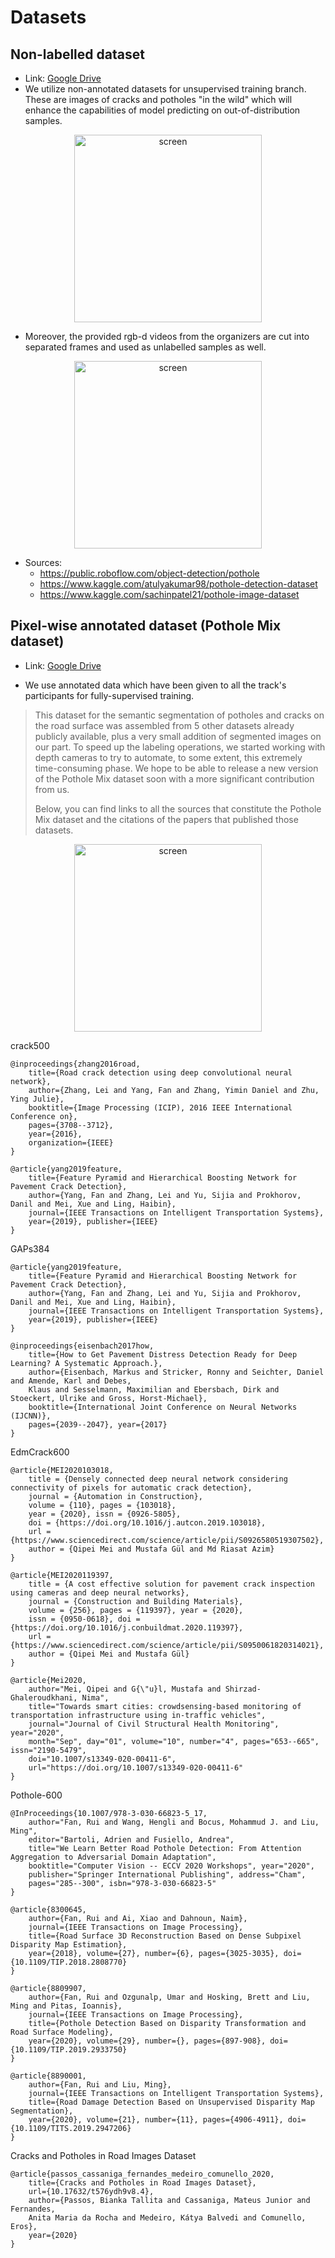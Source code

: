 # Datasets

## Non-labelled dataset

- Link: [Google Drive](https://drive.google.com/file/d/18chlFiZkM0tDdiF7eY8Q-Q7koBlBWtWk/view?usp=sharing)
- We utilize non-annotated datasets for unsupervised training branch. These are images of cracks and potholes "in the wild" which will enhance the capabilities of model predicting on out-of-distribution samples.

<p align="center"> <img height="300" alt="screen" src="./figures/meta.png"> </p>

- Moreover, the provided rgb-d videos from the organizers are cut into separated frames and used as unlabelled samples as well.

<p align="center"> <img height="300" alt="screen" src="./figures/disp.png"> </p>


- Sources:
    - https://public.roboflow.com/object-detection/pothole
    - https://www.kaggle.com/atulyakumar98/pothole-detection-dataset
    - https://www.kaggle.com/sachinpatel21/pothole-image-dataset


## Pixel-wise annotated dataset (Pothole Mix dataset)

- Link: [Google Drive](https://drive.google.com/drive/folders/1LFMWnjBxITs_j0cmLky_awIgcn8eroaA?usp=sharing)

- We use annotated data which have been given to all the track's participants for fully-supervised training.

> This dataset for the semantic segmentation of potholes and cracks on the road surface was assembled from 5 other datasets already publicly available, plus a very small addition of segmented images on our part. To speed up the labeling operations, we started working with depth cameras to try to automate, to some extent, this extremely time-consuming phase. We hope to be able to release a new version of the Pothole Mix dataset soon with a more significant contribution from us.
>
> Below, you can find links to all the sources that constitute the Pothole Mix dataset and the citations of the papers that published those datasets.

<p align="center"> <img height="300" alt="screen" src="./figures/datasets.png"> </p>


crack500
```
@inproceedings{zhang2016road, 
    title={Road crack detection using deep convolutional neural network}, 
    author={Zhang, Lei and Yang, Fan and Zhang, Yimin Daniel and Zhu, Ying Julie}, 
    booktitle={Image Processing (ICIP), 2016 IEEE International Conference on}, 
    pages={3708--3712}, 
    year={2016}, 
    organization={IEEE} 
}
```
```
@article{yang2019feature, 
    title={Feature Pyramid and Hierarchical Boosting Network for Pavement Crack Detection}, 
    author={Yang, Fan and Zhang, Lei and Yu, Sijia and Prokhorov, Danil and Mei, Xue and Ling, Haibin}, 
    journal={IEEE Transactions on Intelligent Transportation Systems}, 
    year={2019}, publisher={IEEE} 
}
```

GAPs384
```
@article{yang2019feature, 
    title={Feature Pyramid and Hierarchical Boosting Network for Pavement Crack Detection}, 
    author={Yang, Fan and Zhang, Lei and Yu, Sijia and Prokhorov, Danil and Mei, Xue and Ling, Haibin}, 
    journal={IEEE Transactions on Intelligent Transportation Systems}, 
    year={2019}, publisher={IEEE} 
}
```
```
@inproceedings{eisenbach2017how, 
    title={How to Get Pavement Distress Detection Ready for Deep Learning? A Systematic Approach.}, 
    author={Eisenbach, Markus and Stricker, Ronny and Seichter, Daniel and Amende, Karl and Debes, 
    Klaus and Sesselmann, Maximilian and Ebersbach, Dirk and Stoeckert, Ulrike and Gross, Horst-Michael}, 
    booktitle={International Joint Conference on Neural Networks (IJCNN)}, 
    pages={2039--2047}, year={2017} 
}
```


EdmCrack600

```
@article{MEI2020103018, 
    title = {Densely connected deep neural network considering connectivity of pixels for automatic crack detection}, 
    journal = {Automation in Construction}, 
    volume = {110}, pages = {103018}, 
    year = {2020}, issn = {0926-5805}, 
    doi = {https://doi.org/10.1016/j.autcon.2019.103018}, 
    url = {https://www.sciencedirect.com/science/article/pii/S0926580519307502}, 
    author = {Qipei Mei and Mustafa Gül and Md Riasat Azim}
}
```
```
@article{MEI2020119397, 
    title = {A cost effective solution for pavement crack inspection using cameras and deep neural networks}, 
    journal = {Construction and Building Materials}, 
    volume = {256}, pages = {119397}, year = {2020}, 
    issn = {0950-0618}, doi = {https://doi.org/10.1016/j.conbuildmat.2020.119397}, 
    url = {https://www.sciencedirect.com/science/article/pii/S0950061820314021}, 
    author = {Qipei Mei and Mustafa Gül}
}
```
```
@article{Mei2020, 
    author="Mei, Qipei and G{\"u}l, Mustafa and Shirzad-Ghaleroudkhani, Nima", 
    title="Towards smart cities: crowdsensing-based monitoring of transportation infrastructure using in-traffic vehicles", 
    journal="Journal of Civil Structural Health Monitoring", year="2020", 
    month="Sep", day="01", volume="10", number="4", pages="653--665", issn="2190-5479", 
    doi="10.1007/s13349-020-00411-6", 
    url="https://doi.org/10.1007/s13349-020-00411-6"
}
```

Pothole-600

```
@InProceedings{10.1007/978-3-030-66823-5_17, 
    author="Fan, Rui and Wang, Hengli and Bocus, Mohammud J. and Liu, Ming", 
    editor="Bartoli, Adrien and Fusiello, Andrea", 
    title="We Learn Better Road Pothole Detection: From Attention Aggregation to Adversarial Domain Adaptation", 
    booktitle="Computer Vision -- ECCV 2020 Workshops", year="2020", 
    publisher="Springer International Publishing", address="Cham", 
    pages="285--300", isbn="978-3-030-66823-5"
}
```
```
@article{8300645, 
    author={Fan, Rui and Ai, Xiao and Dahnoun, Naim}, 
    journal={IEEE Transactions on Image Processing},
    title={Road Surface 3D Reconstruction Based on Dense Subpixel Disparity Map Estimation}, 
    year={2018}, volume={27}, number={6}, pages={3025-3035}, doi={10.1109/TIP.2018.2808770}
}
```
```
@article{8809907, 
    author={Fan, Rui and Ozgunalp, Umar and Hosking, Brett and Liu, Ming and Pitas, Ioannis}, 
    journal={IEEE Transactions on Image Processing}, 
    title={Pothole Detection Based on Disparity Transformation and Road Surface Modeling}, 
    year={2020}, volume={29}, number={}, pages={897-908}, doi={10.1109/TIP.2019.2933750}
}
```
```
@article{8890001, 
    author={Fan, Rui and Liu, Ming}, 
    journal={IEEE Transactions on Intelligent Transportation Systems}, 
    title={Road Damage Detection Based on Unsupervised Disparity Map Segmentation}, 
    year={2020}, volume={21}, number={11}, pages={4906-4911}, doi={10.1109/TITS.2019.2947206}
}
```

Cracks and Potholes in Road Images Dataset
```
@article{passos_cassaniga_fernandes_medeiro_comunello_2020, 
    title={Cracks and Potholes in Road Images Dataset}, 
    url={10.17632/t576ydh9v8.4}, 
    author={Passos, Bianka Tallita and Cassaniga, Mateus Junior and Fernandes, 
    Anita Maria da Rocha and Medeiro, Kátya Balvedi and Comunello, Eros}, 
    year={2020}
}
```

